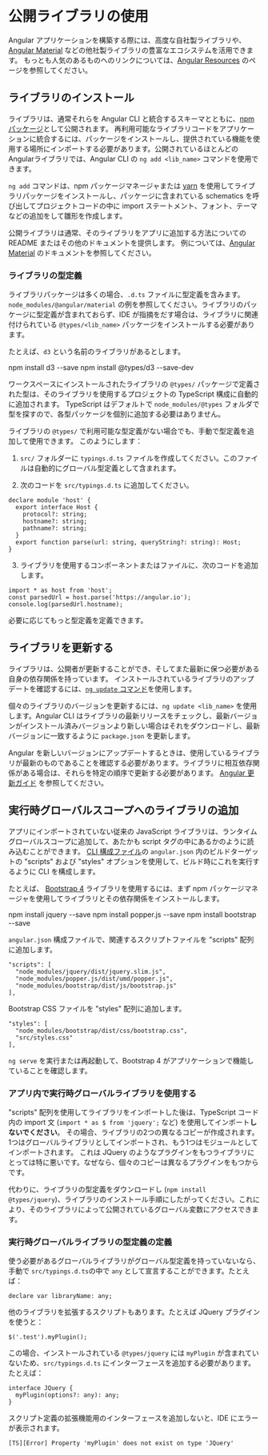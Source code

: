 # 公開ライブラリの使用

Angular アプリケーションを構築する際には、高度な自社製ライブラリや、[Angular Material](https://material.angular.io/) などの他社製ライブラリの豊富なエコシステムを活用できます。
もっとも人気のあるものへのリンクについては、[Angular Resources](https://angular.io/resources) のページを参照してください。

## ライブラリのインストール

ライブラリは、通常それらを Angular CLI と統合するスキーマとともに、[npm パッケージ](guide/npm-packages)として公開されます。
再利用可能なライブラリコードをアプリケーションに統合するには、パッケージをインストールし、提供されている機能を使用する場所にインポートする必要があります。公開されているほとんどのAngularライブラリでは、Angular CLI の `ng add <lib_name>` コマンドを使用できます。

`ng add` コマンドは、npm パッケージマネージャまたは [yarn](https://yarnpkg.com/) を使用してライブラリパッケージをインストールし、パッケージに含まれている schematics を呼び出してプロジェクトコードの中に import ステートメント、フォント、テーマなどの追加をして雛形を作成します。

公開ライブラリは通常、そのライブラリをアプリに追加する方法についての README またはその他のドキュメントを提供します。
例については、[Angular Material](https://material.angular.io/) のドキュメントを参照してください。

### ライブラリの型定義

ライブラリパッケージは多くの場合、`.d.ts` ファイルに型定義を含みます。`node_modules/@angular/material` の例を参照してください。ライブラリのパッケージに型定義が含まれておらず、IDE が指摘をだす場合は、ライブラリに関連付けられている `@types/<lib_name>` パッケージをインストールする必要があります。

たとえば、`d3` という名前のライブラリがあるとします。

<code-example format="." language="bash">
npm install d3 --save
npm install @types/d3 --save-dev
</code-example>

ワークスペースにインストールされたライブラリの `@types/` パッケージで定義された型は、そのライブラリを使用するプロジェクトの TypeScript 構成に自動的に追加されます。
TypeScript はデフォルトで `node_modules/@types` フォルダで型を探すので、各型パッケージを個別に追加する必要はありません。

ライブラリの `@types/` で利用可能な型定義がない場合でも、手動で型定義を追加して使用できます。
このようにします：

1. `src/` フォルダーに `typings.d.ts` ファイルを作成してください。このファイルは自動的にグローバル型定義として含まれます。

2. 次のコードを `src/typings.d.ts` に追加してください。

```
declare module 'host' {
  export interface Host {
    protocol?: string;
    hostname?: string;
    pathname?: string;
  }
  export function parse(url: string, queryString?: string): Host;
}
```

3. ライブラリを使用するコンポーネントまたはファイルに、次のコードを追加します。

```
import * as host from 'host';
const parsedUrl = host.parse('https://angular.io');
console.log(parsedUrl.hostname);
```

必要に応じてもっと型定義を定義できます。

## ライブラリを更新する

ライブラリは、公開者が更新することができ、そしてまた最新に保つ必要がある自身の依存関係を持っています。
インストールされているライブラリのアップデートを確認するには、[`ng update` コマンド](cli/update)を使用します。

個々のライブラリのバージョンを更新するには、`ng update <lib_name>` を使用します。Angular CLI はライブラリの最新リリースをチェックし、最新バージョンがインストール済みバージョンより新しい場合はそれをダウンロードし、最新バージョンに一致するように `package.json` を更新します。

Angular を新しいバージョンにアップデートするときは、使用しているライブラリが最新のものであることを確認する必要があります。ライブラリに相互依存関係がある場合は、それらを特定の順序で更新する必要があります。
[Angular 更新ガイド](https://update.angular.io/) を参照してください。

## 実行時グローバルスコープへのライブラリの追加

アプリにインポートされていない従来の JavaScript ライブラリは、ランタイムグローバルスコープに追加して、あたかも script タグの中にあるかのように読み込むことができます。
[CLI 構成ファイル](guide/workspace-config)の `angular.json` 内のビルドターゲットの "scripts" および "styles" オプションを使用して、ビルド時にこれを実行するように CLI を構成します。

たとえば、 [Bootstrap 4](https://getbootstrap.com/docs/4.0/getting-started/introduction/) ライブラリを使用するには、まず npm パッケージマネージャを使用してライブラリとその依存関係をインストールします。

<code-example format="." language="bash">
npm install jquery --save
npm install popper.js --save
npm install bootstrap --save
</code-example>

`angular.json` 構成ファイルで、関連するスクリプトファイルを "scripts" 配列に追加します。

```
"scripts": [
  "node_modules/jquery/dist/jquery.slim.js",
  "node_modules/popper.js/dist/umd/popper.js",
  "node_modules/bootstrap/dist/js/bootstrap.js"
],
```

Bootstrap CSS ファイルを "styles" 配列に追加します。

```
"styles": [
  "node_modules/bootstrap/dist/css/bootstrap.css",
  "src/styles.css"
],
```

`ng serve` を実行または再起動して、Bootstrap 4 がアプリケーションで機能していることを確認します。

### アプリ内で実行時グローバルライブラリを使用する

"scripts" 配列を使用してライブラリをインポートした後は、TypeScript コード内の import 文 (`import * as $ from 'jquery';` など) を使用してインポート**しないでください**。
その場合、ライブラリの2つの異なるコピーが作成されます。1つはグローバルライブラリとしてインポートされ、もう1つはモジュールとしてインポートされます。
これは JQuery のようなプラグインをもつライブラリにとっては特に悪いです。なぜなら、個々のコピーは異なるプラグインをもつからです。

代わりに、ライブラリの型定義をダウンロードし (`npm install @types/jquery`)、ライブラリのインストール手順にしたがってください。これにより、そのライブラリによって公開されているグローバル変数にアクセスできます。

### 実行時グローバルライブラリの型定義の定義

使う必要があるグローバルライブラリがグローバル型定義を持っていないなら、手動で `src/typings.d.ts`の中で `any` として宣言することができます。たとえば：

```
declare var libraryName: any;
```

他のライブラリを拡張するスクリプトもあります。たとえば JQuery プラグインを使うと：

```
$('.test').myPlugin();
```

この場合、インストールされている `@types/jquery` には `myPlugin` が含まれていないため、`src/typings.d.ts` にインターフェースを追加する必要があります。たとえば：

```
interface JQuery {
  myPlugin(options?: any): any;
}
```

スクリプト定義の拡張機能用のインターフェースを追加しないと、IDE にエラーが表示されます。

```
[TS][Error] Property 'myPlugin' does not exist on type 'JQuery'
```
